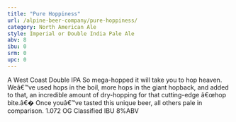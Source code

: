 ```yaml
---
title: "Pure Hoppiness"
url: /alpine-beer-company/pure-hoppiness/
category: North American Ale
style: Imperial or Double India Pale Ale
abv: 8
ibu: 0
srm: 0
upc: 0
---
```

A West Coast Double IPA
So mega-hopped it will take you to hop heaven. Weâ€™ve used hops in the boil, more hops in the giant hopback, and added to that, an incredible amount of dry-hopping for that cutting-edge â€œhop bite.â€� Once youâ€™ve tasted this unique beer, all others pale in comparison. 1.072 OG Classified IBU 8%ABV
